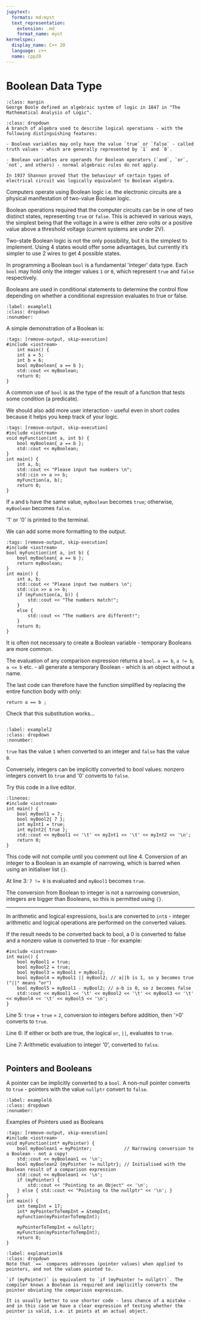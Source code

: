 ```yaml
---
jupytext:
  formats: md:myst
  text_representation:
    extension: .md
    format_name: myst
kernelspec:
  display_name: C++ 20
  language: c++
  name: cpp20
---
```


# Boolean Data Type

````{admonition} George Boole
:class: margin
George Boole defined an algebraic system of logic in 1847 in "The Mathematical Analysis of Logic".
````

````{admonition} Boolean Algebra
:class: dropdown
A branch of algebra used to describe logical operations - with the following distinguishing features: 

- Boolean variables may only have the value `true` or `false` - called truth values - which are generally represented by `1` and `0`.

- Boolean variables are operands for Boolean operators (`and`, `or`, `not`, and others) - normal algebraic rules do not apply.

In 1937 Shannon proved that the behaviour of certain types of electrical circuit was logically equivalent to Boolean algebra.
````
Computers operate using Boolean logic i.e. the electronic circuits are a physical manifestation of two-value Boolean logic. 

Boolean operations required that the computer circuits can be in one of two distinct states, representing `true` or `false`. This is achieved in various ways, the simplest being that the voltage in a wire is either zero volts or a positive value above a threshold voltage (current systems are under 2V).

Two-state Boolean logic is not the only possibility, but it is the simplest to implement. Using 4 states would offer some advantages, but currently it’s simpler to use 2 wires to get 4 possible states.

In programming a Boolean `bool` is a fundamental 'integer' data type. Each `bool` may hold only the integer values `1` or `0`, which represent `true` and `false` respectively. 

Booleans are used in conditional statements to determine the control flow depending on whether a conditional expression evaluates to true or false.

`````{code_example-start} The Boolean Type
:label: examplel1
:class: dropdown
:nonumber:
`````
A simple demonstration of a Boolean is:

````{code-cell} c++
:tags: [remove-output, skip-execution]
#include <iostream>
    int main() {
    int a = 5;
    int b = 6;
    bool myBoolean{ a == b };
    std::cout << myBoolean;
    return 0;
}
````
A common use of `bool` is as the type of the result of a function that tests some condition (a predicate). 

We should also add more user interaction - useful even in short codes because it helps you keep track of your logic.
````{code-cell} c++
:tags: [remove-output, skip-execution]
#include <iostream>
void myFunction(int a, int b) {
    bool myBoolean{ a == b };
    std::cout << myBoolean;
}
int main() {
    int a, b;
    std::cout << "Please input two numbers \n";
    std::cin >> a >> b;
    myFunction(a, b);
    return 0;
}
````
If `a` and `b` have the same value, `myBoolean` becomes `true`; otherwise, `myBoolean` becomes `false`.

'1' or '0' is printed to the terminal.

We can add some more formatting to the output.
````{code-cell} c++
:tags: [remove-output, skip-execution]
#include <iostream>
bool myFunction(int a, int b) {
    bool myBoolean{ a == b };
    return myBoolean;
}
int main() {
    int a, b;
    std::cout << "Please input two numbers \n";
    std::cin >> a >> b;
    if (myFunction(a, b)) {
        std::cout << "The numbers match!";
    }
    else {
        std::cout << "The numbers are different!";
    }
    return 0;
}
````
It is often not necessary to create a Boolean variable - temporary Booleans are more common.

The evaluation of any comparison expression returns a `bool`. `a == b`, `a != b`, `a <= b` etc. - all generate a temporary Boolean - which is an object without a name.

The last code can therefore have the function simplified by replacing the entire function body with only:  
```{code-block} c++
return a == b ;
``` 
Check that this substitution works...

`````{code_example-end}
`````
`````{code_example-start} More About the Boolean Type
:label: examplel2
:class: dropdown
:nonumber:
`````
`true` has the value `1` when converted to an integer and `false` has the value `0`. 

Conversely, integers can be implicitly converted to bool values: nonzero integers convert to `true` and '0' converts to `false`. 

Try this code in a live editor.
```{code-block} c++
:linenos:
#include <iostream>
int main() {
    bool myBool1 = 7;  
    bool myBool2{ 7 };  
    int myInt1 = true;  
    int myInt2{ true };  
    std::cout << myBool1 << '\t' << myInt1 << '\t' << myInt2 << '\n';
    return 0;
}
```
This code will not compile until you comment out line 4. Conversion of an integer to a Boolean is an example of narrowing, which is barred when using an initialiser list `{}`.

At line 3: `7 != 0` is evaluated and `myBool1` becomes `true`.

The conversion from Boolean to integer is not a narrowing conversion, integers are bigger than Booleans, so this is permitted using `{}`.

***
In arithmetic and logical expressions, `bool`s are converted to `int`s - integer arithmetic and logical operations are performed on the converted values. 

If the result needs to be converted back to bool, a 0 is converted to false and a nonzero value is converted to true - for example:
```{code-block} c++
#include <iostream>
int main() {
    bool myBool1 = true;
    bool myBool2 = true;
    bool myBool3 = myBool1 + myBool2; 
    bool myBool4 = myBool1 || myBool2; // a||b is 1, so y becomes true ("||" means "or")
    bool myBool5 = myBool1 - myBool2; // a-b is 0, so z becomes false
    std::cout << myBool1 << '\t' << myBool2 << '\t' << myBool3 << '\t' << myBool4 << '\t' << myBool5 << '\n';
}
```
Line 5: `true` + `true` = `2`, conversion to integers before addition, then '>0' converts to `true`.

Line 6: If either or both are true, the logical `or`, `||`, evaluates to `true`.

Line 7: Arithmetic evaluation to integer '0', converted to `false`.

`````{code_example-end}
`````

## Pointers and Booleans

A pointer can be implicitly converted to a `bool`. A non-null pointer converts to `true` - pointers with the value `nullptr` convert to `false`. 

`````{code_example-start} Pointers and Booleans
:label: examplel6
:class: dropdown
:nonumber:
`````
Examples of Pointers used as Booleans
````{code-cell} c++
:tags: [remove-output, skip-execution]
#include <iostream>
void myFunction(int* myPointer) {
    bool myBoolean1 = myPointer;            // Narrowing conversion to a Boolean - not a copy!
    std::cout << myBoolean1 << '\n';
    bool myBoolean2 {myPointer != nullptr}; // Initialised with the Boolean result of a comparison expression
    std::cout << myBoolean1 << '\n';
    if (myPointer) {
        std::cout << "Pointing to an Object" << '\n';
    } else { std::cout << "Pointing to the nullptr" << '\n'; }
}
int main() {
    int tempInt = 17;
    int* myPointerToTempInt = &tempInt;     
    myFunction(myPointerToTempInt);
    
    myPointerToTempInt = nullptr; 
    myFunction(myPointerToTempInt);
    return 0;
}
````
````{code_explanation} examplel6
:label: explanationl6
:class: dropdown
Note that `==` compares addresses (pointer values) when applied to pointers, and not the values pointed to.

`if (myPointer)` is equivalent to `if (myPointer != nullptr)`. The compiler knows a Boolean is required and implicitly converts the pointer obviating the comparison expression. 

It is usually better to use shorter code - less chance of a mistake - and in this case we have a clear expression of testing whether the pointer is valid, i.e. it points at an actual object.
````
`````{code_example-end}
`````



